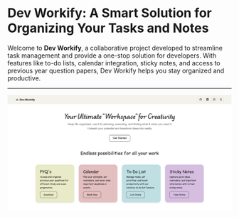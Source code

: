 # Dev Workify: A Smart Solution for Organizing Your Tasks and Notes  

Welcome to **Dev Workify**, a collaborative project developed to streamline task management and provide a one-stop solution for developers. With features like to-do lists, calendar integration, sticky notes, and access to previous year question papers, Dev Workify helps you stay organized and productive.

---


<img src="Image/Preview.png">